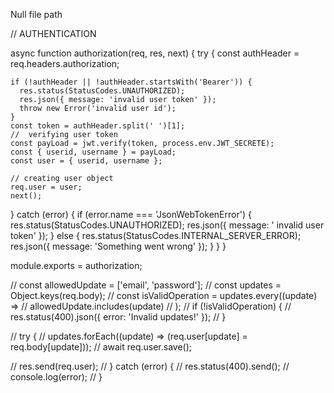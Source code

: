 Null file path

// AUTHENTICATION

async function authorization(req, res, next) {
try {
const authHeader = req.headers.authorization;

    if (!authHeader || !authHeader.startsWith('Bearer')) {
      res.status(StatusCodes.UNAUTHORIZED);
      res.json({ message: 'invalid user token' });
      throw new Error('invalid user id');
    }
    const token = authHeader.split(' ')[1];
    //  verifying user token
    const payLoad = jwt.verify(token, process.env.JWT_SECRETE);
    const { userid, username } = payLoad;
    const user = { userid, username };

    // creating user object
    req.user = user;
    next();

} catch (error) {
if (error.name === 'JsonWebTokenError') {
res.status(StatusCodes.UNAUTHORIZED);
res.json({ message: ' invalid user token' });
} else {
res.status(StatusCodes.INTERNAL_SERVER_ERROR);
res.json({ message: 'Something went wrong' });
}
}
}

module.exports = authorization;

// const allowedUpdate = ['email', 'password'];
// const updates = Object.keys(req.body);
// const isValidOperation = updates.every((update) =>
// allowedUpdate.includes(update)
// );
// if (!isValidOperation) {
// res.status(400).json({ error: 'Invalid updates!' });
// }

// try {
// updates.forEach((update) => (req.user[update] = req.body[update]));
// await req.user.save();

// res.send(req.user);
// } catch (error) {
// res.status(400).send();
// console.log(error);
// }
